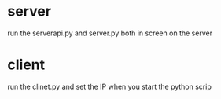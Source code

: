 # server
run the serverapi.py and server.py both in screen on the server
# client
run the clinet.py and set the IP when you start the python scrip
